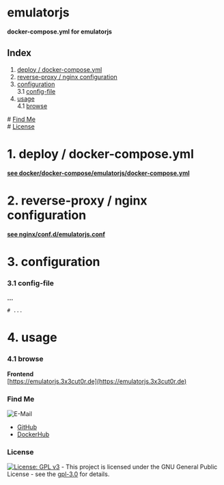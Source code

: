 # emulatorjs

**docker-compose.yml for emulatorjs**  

## Index

1. [deploy / docker-compose.yml](#deploy)  
2. [reverse-proxy / nginx configuration](#reverse-proxy)  
3. [configuration](#configuration)  
  3.1 [config-file](#config-file)  
4. [usage](#usage)  
  4.1 [browse](#browse)  

\# [Find Me](#findme)  
\# [License](#license)  

# 1. deploy / docker-compose.yml <a name="deploy"></a>  
**[see docker/docker-compose/emulatorjs/docker-compose.yml](https://github.com/3x3cut0r/vps/blob/main/docker/docker-compose/emulatorjs/docker-compose.yml)**  

# 2. reverse-proxy / nginx configuration <a name="reverse-proxy"></a>  
**[see nginx/conf.d/emulatorjs.conf](https://github.com/3x3cut0r/vps/blob/main/nginx/conf.d/emulatorjs.conf)**  

# 3. configuration <a name="configuration"></a>  

### 3.1 config-file <a name="config-file"></a>  
**...**  
```shell
# ...

```

# 4. usage <a name="usage"></a>  

### 4.1 browse <a name="browse"></a>  
**Frontend**  
[https://emulatorjs.3x3cut0r.de](https://emulatorjs.3x3cut0r.de)  

### Find Me <a name="findme"></a>

![E-Mail](https://img.shields.io/badge/E--Mail-executor55%40gmx.de-red)
* [GitHub](https://github.com/3x3cut0r)
* [DockerHub](https://hub.docker.com/u/3x3cut0r)

### License <a name="license"></a>

[![License: GPL v3](https://img.shields.io/badge/License-GPLv3-blue.svg)](https://www.gnu.org/licenses/gpl-3.0) - This project is licensed under the GNU General Public License - see the [gpl-3.0](https://www.gnu.org/licenses/gpl-3.0.en.html) for details.
